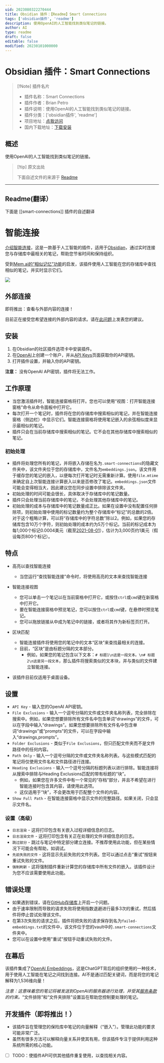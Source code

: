 ```yaml
---
uid: 2023080322270444
title: Obsidian 插件：【Readme】Smart Connections
tags: ['obsidian插件', 'readme']
description: 使用OpenAI的人工智能找到类似笔记的链接。
author: AI
type: readme
draft: false
editable: false
modified: 20230101000000
---
```


# Obsidian 插件：Smart Connections

> [!Note] 插件名片
> - 插件名称：Smart Connections
> - 插件作者：Brian Petro
> - 插件说明：使用OpenAI的人工智能找到类似笔记的链接。
> - 插件分类：['obsidian插件', 'readme']
> - 项目地址：[点我访问](https://github.com/brianpetro/obsidian-smart-connections)
> - 国内下载地址：[下载安装](https://pkmer.cn/products/plugin/pluginMarket/?smart-connections)

## 概述

使用OpenAI的人工智能找到类似笔记的链接。



> [!tip] 原文出处
> 
>下面自述文件的来源于 [Readme](https://ghproxy.net/https://raw.githubusercontent.com/brianpetro/obsidian-smart-connections/main/README.md)
> 

---

## Readme(翻译）

下面是 [[smart-connections]] 插件的自述翻译


# 智能连接
[介绍智能连接](https://wfhbrian.com/introducing-obsidian-smart-connections/)，这是一款基于人工智能的插件，适用于[Obsidian](https://obsidian.md/)，通过实时连接您与存储库中最相关的笔记，帮助您节省时间和保持组织。

受到[Mem.ai的“相似记忆”功能](https://get.mem.ai/mem-x)的启发，该插件使用人工智能在您的存储库中查找相似的笔记，并实时显示它们。

![](./smart-connections-demo-2.gif)

## 外部连接
即将推出：查看与外部内容的连接！

目前正在接受您希望连接的外部内容的请求。请在[此问题](https://github.com/brianpetro/obsidian-smart-connections/issues/27)上发表您的建议。

## 安装
1. 在Obsidian的社区插件选项卡中安装插件。
2. 在[OpenAI](https://beta.openai.com/)上创建一个账户，并从[API Keys](https://beta.openai.com/account/api-keys)页面获取你的API密钥。
3. 打开插件设置，并输入你的API密钥。

**注意：** 没有OpenAI API密钥，插件将无法工作。

## 工作原理
- 当您激活插件时，智能连接窗格将打开。您也可以使用“视图：打开智能连接窗格”命令从命令面板中打开它。
- 每次打开一个笔记时，插件将在您的存储库中搜索相似的笔记，并在智能连接窗格（侧边栏）中显示它们。智能连接窗格将使用笔记嵌入的余弦相似度来显示最相似的笔记。
- 插件只会在当前存储库中搜索相似的笔记。它不会在其他存储库中搜索相似的笔记。

### 初始处理
- 插件将处理您所有的笔记，并将嵌入存储在名为`.smart-connections`的隐藏文件夹中，该文件夹位于您的存储库中，文件名为`embeddings.json`。该文件用于缓存您的笔记的嵌入，以便每次打开笔记时无需重新计算。使用`file.mtime`来确定自上次智能连接计算嵌入以来是否修改了笔记。`embeddings.json`文件可能会变得相当大，因此建议您在同步设置中排除该文件夹。
- 初始处理的时间可能会很长，具体取决于存储库中的笔记数量。
- 插件只会处理当前存储库中的笔记，不会处理其他存储库中的笔记。
- 初始处理的成本与存储库中的笔记数量成正比。如果在设置中没有配置任何排除项，则初始处理中使用的标记数量约为整个存储库中“标记”的总数的2倍。对于这个粗略计算，可以将“存储库中的字符总数”除以2。例如，如果您的存储库包含10万个字符，则初始处理的成本约为5万个标记。当前的标记成本为每1,000个标记0.0004美元（截至[2021-08-01](https://openai.com/api/pricing/)），估计为3,000页约1美元（假设每页800个标记）。

## 特点
- 高亮以查找智能连接
	- 当您运行“查找智能连接”命令时，将使用高亮的文本来查找智能连接
- 智能连接视图
	- 您可以单击一个笔记以在当前窗格中打开它，或按住`ctrl`或`cmd`键在新窗格中打开它。
	- 要在智能连接窗格中预览笔记，您可以按住`ctrl`或`cmd`键，在悬停时预览笔记。
	- 您可以拖放链接从中成为笔记中的链接，或者将其作为新标签页打开。
- 区块匹配
	- 智能连接插件将使用您的笔记中的文本“区块”来查找最相关的连接。
	- 目前，“区块”是由标题分隔的文本部分。
		- 例如，如果您的笔记包含以下文本：`# 标题1\n这是一段文本。\n# 标题2\n这是另一段文本`，那么插件将搜索类似的文本块，并与类似的文件建立智能连接。

- 该插件目前仅适用于桌面设备。

## 设置
- `API Key` - 输入您的OpenAI API密钥。
- `File Exclusions` - 输入一个逗号分隔的文件或文件夹名称列表，完全排除在搜索中。例如，如果您想要排除所有文件名中包含单词“drawings”的文件，可以在字段中输入“drawings”。如果您想要排除所有文件名中包含单词“drawings”或“prompts”的文件，可以在字段中输入“drawings,prompts”。
- `Folder Exclusions` - 类似于`File Exclusions`，但只匹配文件夹而不是文件路径中的任何内容。
- `Path Only` - 输入一个逗号分隔的文件或文件夹名称列表。与这些模式匹配的笔记将仅使用文件名和文件路径进行连接。
- `Heading Exclusions` - 输入一个逗号分隔的标题列表以进行排除。智能连接将从搜索中排除与Heading Exclusions匹配的带有标题的“块”。
	- 例如，如果您在许多文件中有一个常见的“存档”部分，并且不希望在进行智能连接时包含其内容，请使用此选项。
	- 这仅适用于“块”，不会更改用于匹配整个文件的内容。
- `Show Full Path` - 在智能连接窗格中显示文件的完整路径。如果关闭，只会显示文件名。

### 设置（高级）
- `日志渲染` - 这将打印包含有关嵌入过程详细信息的日志。
- `日志渲染文件` - 这将打印包含有关正在处理的文件详细信息的日志。
- `跳过部分` - 跳过与笔记中特定部分建立连接。不推荐使用此功能，但在某些情况下可能会有帮助，如调试。
- `先前失败的文件` - 这将显示先前失败的文件列表。您可以通过点击“重试”按钮来重试失败的文件。
- `强制刷新` - 这将强制插件重新计算您的存储库中所有文件的嵌入。该插件设计为您不应该需要使用此功能。

## 错误处理
- 如果遇到错误，请在[GitHub存储库](https://github.com/brianpetro/obsidian-smart-connections/issues)上开启一个问题。
- 由于速率限制而导致的请求失败将使用指数退避进行最多3次的重试，然后插件将停止尝试处理该文件。
- 在第3次失败的请求之后，插件将把失败的请求保存到名为`failed-embeddings.txt`的文件中，该文件位于您的vault中的`.smart-connections`文件夹中。
- 您可以在设置中使用"重试"按钮手动重试失败的文件。

## 在幕后
该插件集成了[OpenAI Embeddings](https://beta.openai.com/docs/guides/embeddings)，这是ChatGPT背后的组织使用的一种技术，用于使用人工智能在笔记之间找到连接。AI不是通过匹配关键词，而是将您的笔记解释为1,536维向量！

*注意：这意味着您的笔记将被发送到OpenAI的服务器进行处理，并受其[服务条款](https://openai.com/terms)的约束。*“文件排除”和“文件夹排除”设置旨在帮助您控制要处理的笔记。

## 开发插件（即将推出！）
- 该插件旨在管理您的保险库中笔记的向量解释（“嵌入”）。管理此功能的要求可能非常广泛。
- 虽然有很多方法可以解释向量关系并使其有用，但该插件专注于提供利用这种系统所需的核心功能。
- [ ] TODO：使插件API可供其他插件重复使用，以查找相关内容。



